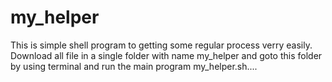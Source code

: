 # my_helper
This is simple shell program to getting some regular process verry easily.
Download all file in a single folder with name my_helper and goto this folder by using terminal and run the main program my_helper.sh....
